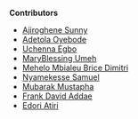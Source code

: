 **Contributors**

<!-- prettier-ignore-start -->

- [Ajiroghene Sunny](https://github.com/Ajioz)
- [Adetola Oyebode](https://github.com/ybdtola)
- [Uchenna Egbo](https://github.com/yuhcee)
- [MaryBlessing Umeh](https://github.com/marybngozi)
- [Mehelo Mbialeu Brice Dimitri](https://github.com/lovehope5)
- [Nyamekesse Samuel](https://github.com/Nyamekesse)
- [Mubarak Mustapha](https://github.com/mako-commits)
- [Frank David Addae](https://github.com/frankdavid-addae)
- [Edori Atiri](https://github.com/EdoriAtiri)
